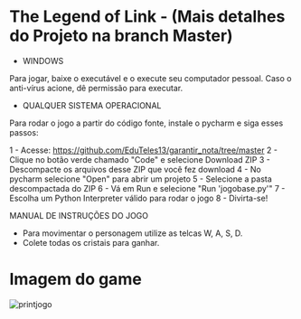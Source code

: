 # The Legend of Link - (Mais detalhes do Projeto na branch Master)

  * WINDOWS
  
  Para jogar, baixe o executável e o execute seu computador pessoal. Caso o anti-vírus acione, dê permissão para executar.
  
  * QUALQUER SISTEMA OPERACIONAL
  
  Para rodar o jogo a partir do código fonte, instale o pycharm e siga esses passos:
  
  1 - Acesse: https://github.com/EduTeles13/garantir_nota/tree/master
  2 - Clique no botão verde chamado "Code" e selecione Download ZIP
  3 - Descompacte os arquivos desse ZIP que você fez download
  4 - No pycharm selecione "Open" para abrir um projeto
  5 - Selecione a pasta descompactada do ZIP
  6 - Vá em Run e selecione "Run 'jogobase.py'"
  7 - Escolha um Python Interpreter válido para rodar o jogo
  8 - Divirta-se!
  
  MANUAL DE INSTRUÇÕES DO JOGO
  
  * Para movimentar o personagem utilize as telcas W, A, S, D.
  * Colete todas os cristais para ganhar.

# Imagem do game
![printjogo](https://user-images.githubusercontent.com/104574086/167874628-7f9c2661-8cc8-454e-a44a-ceb1f7345356.jpg)
